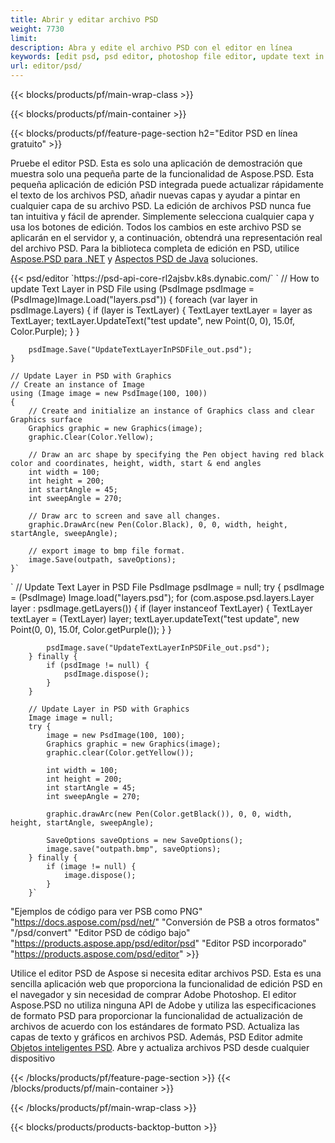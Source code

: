 ```yaml
---
title: Abrir y editar archivo PSD
weight: 7730
limit: 
description: Abra y edite el archivo PSD con el editor en línea
keywords: [edit psd, psd editor, photoshop file editor, update text in psd, update psd, open psd, update text in psd]
url: editor/psd/
---
```


{{< blocks/products/pf/main-wrap-class >}}

{{< blocks/products/pf/main-container >}}

{{< blocks/products/pf/feature-page-section h2="Editor PSD en línea gratuito" >}}
<p>Pruebe el editor PSD. Esta es solo una aplicación de demostración que muestra solo una pequeña parte de la funcionalidad de Aspose.PSD. Esta pequeña aplicación de edición PSD integrada puede actualizar rápidamente el texto de los archivos PSD, añadir nuevas capas y ayudar a pintar en cualquier capa de su archivo PSD. La edición de archivos PSD nunca fue tan intuitiva y fácil de aprender. Simplemente selecciona cualquier capa y usa los botones de edición. Todos los cambios en este archivo PSD se aplicarán en el servidor y, a continuación, obtendrá una representación real del archivo PSD. Para la biblioteca completa de edición en PSD, utilice <a href="/psd/{{< lang-code >}}net">Aspose.PSD para .NET</a> y <a href="/psd/{{< lang-code >}}java">Aspectos PSD de Java</a> soluciones. </p>
{{< psd/editor `https://psd-api-core-rl2ajsbv.k8s.dynabic.com/` 
`	// How to update Text Layer in PSD File
	using (PsdImage psdImage = (PsdImage)Image.Load("layers.psd"))
  	{
		foreach (var layer in psdImage.Layers)
		{
			if (layer is TextLayer)
			{
				TextLayer textLayer = layer as TextLayer;
				textLayer.UpdateText("test update", new Point(0, 0), 15.0f, Color.Purple);
			}
		}

		psdImage.Save("UpdateTextLayerInPSDFile_out.psd");
	}
	
	// Update Layer in PSD with Graphics
	// Create an instance of Image
	using (Image image = new PsdImage(100, 100))
	{
		// Create and initialize an instance of Graphics class and clear Graphics surface
		Graphics graphic = new Graphics(image);
		graphic.Clear(Color.Yellow);

		// Draw an arc shape by specifying the Pen object having red black color and coordinates, height, width, start & end angles                 
		int width = 100;
		int height = 200;
		int startAngle = 45;
		int sweepAngle = 270;

		// Draw arc to screen and save all changes.
		graphic.DrawArc(new Pen(Color.Black), 0, 0, width, height, startAngle, sweepAngle);

		// export image to bmp file format.
		image.Save(outpath, saveOptions);
	}` 
`       // Update Text Layer in PSD File
        PsdImage psdImage = null;
        try {
            psdImage = (PsdImage) Image.load("layers.psd");
            for (com.aspose.psd.layers.Layer layer : psdImage.getLayers()) {
                if (layer instanceof TextLayer) {
                    TextLayer textLayer = (TextLayer) layer;
                    textLayer.updateText("test update", new Point(0, 0), 15.0f, Color.getPurple());
                }
            }

            psdImage.save("UpdateTextLayerInPSDFile_out.psd");
        } finally {
            if (psdImage != null) {
                psdImage.dispose();
            }
        }

        // Update Layer in PSD with Graphics
        Image image = null;
        try {
            image = new PsdImage(100, 100);
            Graphics graphic = new Graphics(image);
            graphic.clear(Color.getYellow());

            int width = 100;
            int height = 200;
            int startAngle = 45;
            int sweepAngle = 270;

            graphic.drawArc(new Pen(Color.getBlack()), 0, 0, width, height, startAngle, sweepAngle);

            SaveOptions saveOptions = new SaveOptions();
            image.save("outpath.bmp", saveOptions);
        } finally {
            if (image != null) {
                image.dispose();
            }
        }`	 
"Ejemplos de código para ver PSB como PNG"  "https://docs.aspose.com/psd/net/" 
"Conversión de PSB a otros formatos"  "/psd/convert" 
"Editor PSD de código bajo" "https://products.aspose.app/psd/editor/psd" 
"Editor PSD incorporado" "https://products.aspose.com/psd/editor" >}}
<p>Utilice el editor PSD de Aspose si necesita editar archivos PSD. Esta es una sencilla aplicación web que proporciona la funcionalidad de edición PSD en el navegador y sin necesidad de comprar Adobe Photoshop. El editor Aspose.PSD no utiliza ninguna API de Adobe y utiliza las especificaciones de formato PSD para proporcionar la funcionalidad de actualización de archivos de acuerdo con los estándares de formato PSD. Actualiza las capas de texto y gráficos en archivos PSD. Además, PSD Editor admite <a href="https://reference.aspose.com/psd/net/aspose.psd.fileformats.psd.layers.smartobjects/smartobjectlayer/">Objetos inteligentes PSD</a>. Abre y actualiza archivos PSD desde cualquier dispositivo</p>

{{< /blocks/products/pf/feature-page-section >}}
{{< /blocks/products/pf/main-container >}}


{{< /blocks/products/pf/main-wrap-class >}}

{{< blocks/products/products-backtop-button >}}

